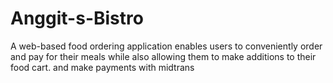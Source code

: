 # Anggit-s-Bistro
A web-based food ordering application enables users to conveniently order and pay for their meals while also allowing them to make additions to their food cart. and make payments with midtrans 
